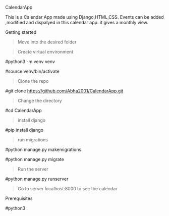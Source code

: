CalendarApp

This is a Calendar App made using Django,HTML,CSS. Events can be added ,modified and dispalyed in this calendar app. it gives a monthly view.

Getting started

>Move into the desired folder

>Create virtual environment

#python3 -m venv venv

#source venv/bin/activate  

>Clone the repo

#git clone https://github.com/Abha2001/CalendarApp.git

>Change the directory

#cd CalendarApp

>install django

#pip install django

>run migrations

#python manage.py makemigrations

#python manage.py migrate

>Run the server

#python manage.py runserver

>Go to server localhost:8000 to see the calendar

Prerequisites

#python3









